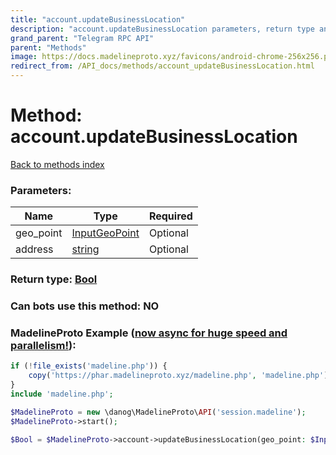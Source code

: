 ```yaml
---
title: "account.updateBusinessLocation"
description: "account.updateBusinessLocation parameters, return type and example"
grand_parent: "Telegram RPC API"
parent: "Methods"
image: https://docs.madelineproto.xyz/favicons/android-chrome-256x256.png
redirect_from: /API_docs/methods/account_updateBusinessLocation.html
---
```

# Method: account.updateBusinessLocation
[Back to methods index](index.html)



### Parameters:

| Name     |    Type       | Required |
|----------|---------------|----------|
|geo\_point|[InputGeoPoint](/API_docs/types/InputGeoPoint.html) | Optional|
|address|[string](/API_docs/types/string.html) | Optional|


### Return type: [Bool](/API_docs/types/Bool.html)

### Can bots use this method: **NO**


### MadelineProto Example ([now async for huge speed and parallelism!](https://docs.madelineproto.xyz/docs/ASYNC.html)):


```php
if (!file_exists('madeline.php')) {
    copy('https://phar.madelineproto.xyz/madeline.php', 'madeline.php');
}
include 'madeline.php';

$MadelineProto = new \danog\MadelineProto\API('session.madeline');
$MadelineProto->start();

$Bool = $MadelineProto->account->updateBusinessLocation(geo_point: $InputGeoPoint, address: 'string', );
```

